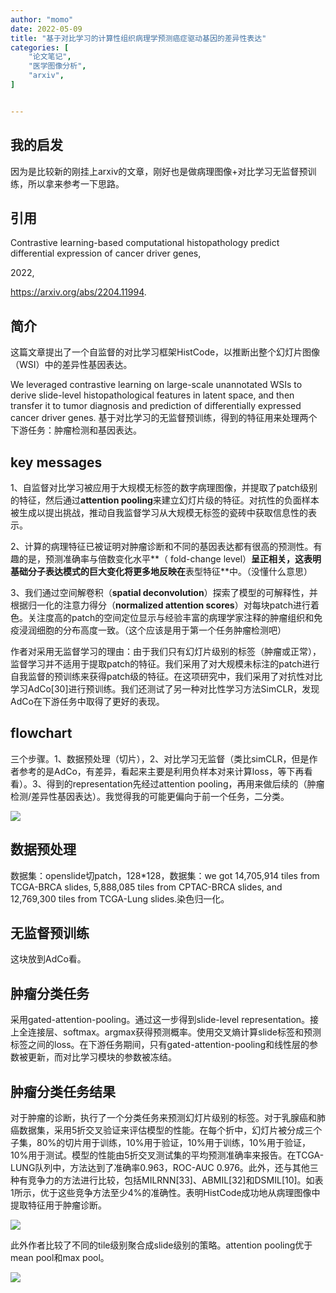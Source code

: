 ```yaml
---
author: "momo"
date: 2022-05-09
title: "基于对比学习的计算性组织病理学预测癌症驱动基因的差异性表达"
categories: [
    "论文笔记",
    "医学图像分析",
    "arxiv",
]


---
```


## 我的启发

因为是比较新的刚挂上arxiv的文章，刚好也是做病理图像+对比学习无监督预训练，所以拿来参考一下思路。

## 引用

Contrastive learning-based computational histopathology predict differential expression of cancer driver genes,

2022,

https://arxiv.org/abs/2204.11994.


## 简介

这篇文章提出了一个自监督的对比学习框架HistCode，以推断出整个幻灯片图像（WSI）中的差异性基因表达。

We leveraged contrastive learning on large-scale unannotated WSIs to derive slide-level histopathological features in latent space, and then transfer it to tumor diagnosis and prediction of differentially expressed cancer driver genes. 基于对比学习的无监督预训练，得到的特征用来处理两个下游任务：肿瘤检测和基因表达。

## key messages

1、自监督对比学习被应用于大规模无标签的数字病理图像，并提取了patch级别的特征，然后通过**attention pooling**来建立幻灯片级的特征。对抗性的负面样本被生成以提出挑战，推动自我监督学习从大规模无标签的瓷砖中获取信息性的表示。

2、计算的病理特征已被证明对肿瘤诊断和不同的基因表达都有很高的预测性。有趣的是，预测准确率与倍数变化水平**（ fold-change level）**呈正相关，这表明基础分子表达模式的巨大变化将更多地反映在**表型特征**中。（没懂什么意思）

3、我们通过空间解卷积（**spatial deconvolution**）探索了模型的可解释性，并根据归一化的注意力得分（**normalized attention scores**）对每块patch进行着色。关注度高的patch的空间定位显示与经验丰富的病理学家注释的肿瘤组织和免疫浸润细胞的分布高度一致。（这个应该是用于第一个任务肿瘤检测吧）

作者对采用无监督学习的理由：由于我们只有幻灯片级别的标签（肿瘤或正常），监督学习并不适用于提取patch的特征。我们采用了对大规模未标注的patch进行自我监督的预训练来获得patch级的特征。在这项研究中，我们采用了对抗性对比学习AdCo[30]进行预训练。我们还测试了另一种对比性学习方法SimCLR，发现AdCo在下游任务中取得了更好的表现。

## flowchart

三个步骤。1、数据预处理（切片），2、对比学习无监督（类比simCLR，但是作者参考的是AdCo，有差异，看起来主要是利用负样本对来计算loss，等下再看看）。3、得到的representation先经过attention pooling，再用来做后续的（肿瘤检测/差异性基因表达）。我觉得我的可能更偏向于前一个任务，二分类。

![](https://halfbit.oss-cn-hangzhou.aliyuncs.com/bingli1.png)

## 数据预处理

数据集：openslide切patch，128*128，数据集：we got 14,705,914 tiles from TCGA-BRCA slides, 5,888,085 tiles from CPTAC-BRCA slides, and 12,769,300 tiles from TCGA-Lung slides.染色归一化。

## 无监督预训练

这块放到AdCo看。

## 肿瘤分类任务

采用gated-attention-pooling。通过这一步得到slide-level representation。接上全连接层、softmax。argmax获得预测概率。使用交叉熵计算slide标签和预测标签之间的loss。在下游任务期间，只有gated-attention-pooling和线性层的参数被更新，而对比学习模块的参数被冻结。

## 肿瘤分类任务结果

对于肿瘤的诊断，执行了一个分类任务来预测幻灯片级别的标签。对于乳腺癌和肺癌数据集，采用5折交叉验证来评估模型的性能。在每个折中，幻灯片被分成三个子集，80%的切片用于训练，10%用于验证，10%用于训练，10%用于验证，10%用于测试。模型的性能由5折交叉测试集的平均预测准确率来报告。在TCGA-LUNG队列中，方法达到了准确率0.963，ROC-AUC 0.976。此外，还与其他三种有竞争力的方法进行比较，包括MILRNN[33]、ABMIL[32]和DSMIL[10]。如表1所示，优于这些竞争方法至少4%的准确性。表明HistCode成功地从病理图像中提取特征用于肿瘤诊断。

![](https://halfbit.oss-cn-hangzhou.aliyuncs.com/res1.png)

此外作者比较了不同的tile级别聚合成slide级别的策略。attention pooling优于mean pool和max pool。

![](https://halfbit.oss-cn-hangzhou.aliyuncs.com/2res.png)